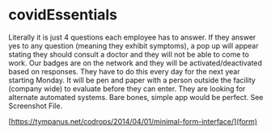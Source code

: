 # covidEssentials

Literally it is just 4 questions each employee has to answer.  If they answer yes to any question (meaning they exhibit symptoms), a pop up will appear stating they should consult a doctor and they will not be able to come to work.  Our badges are on the network and they will be activated/deactivated based on responses.  They have to do this every day for the next year starting Monday.   It will be pen and paper with a person outside the facility (company wide) to evaluate before they can enter.  They are looking for alternate automated systems.   Bare bones, simple app would be perfect. See Screenshot File.

[https://tympanus.net/codrops/2014/04/01/minimal-form-interface/](form)
